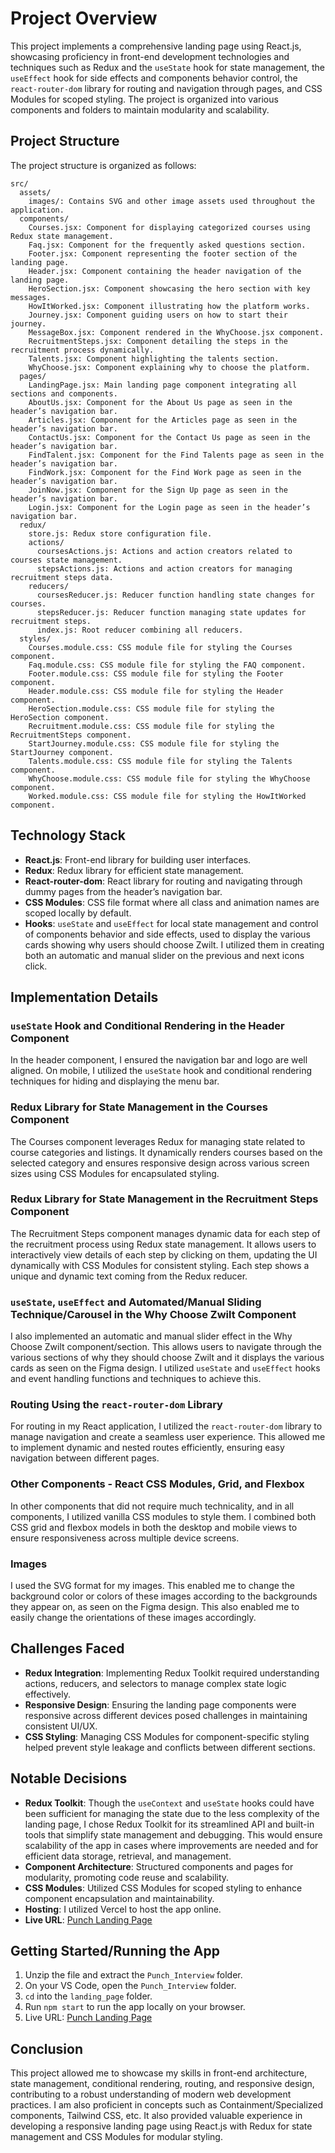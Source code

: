 # Project Overview

This project implements a comprehensive landing page using React.js, showcasing proficiency in front-end development technologies and techniques such as Redux and the `useState` hook for state management, the `useEffect` hook for side effects and components behavior control, the `react-router-dom` library for routing and navigation through pages, and CSS Modules for scoped styling. The project is organized into various components and folders to maintain modularity and scalability.

## Project Structure

The project structure is organized as follows:

```plaintext
src/
  assets/
    images/: Contains SVG and other image assets used throughout the application.
  components/
    Courses.jsx: Component for displaying categorized courses using Redux state management.
    Faq.jsx: Component for the frequently asked questions section.
    Footer.jsx: Component representing the footer section of the landing page.
    Header.jsx: Component containing the header navigation of the landing page.
    HeroSection.jsx: Component showcasing the hero section with key messages.
    HowItWorked.jsx: Component illustrating how the platform works.
    Journey.jsx: Component guiding users on how to start their journey.
    MessageBox.jsx: Component rendered in the WhyChoose.jsx component.
    RecruitmentSteps.jsx: Component detailing the steps in the recruitment process dynamically.
    Talents.jsx: Component highlighting the talents section.
    WhyChoose.jsx: Component explaining why to choose the platform.
  pages/
    LandingPage.jsx: Main landing page component integrating all sections and components.
    AboutUs.jsx: Component for the About Us page as seen in the header’s navigation bar.
    Articles.jsx: Component for the Articles page as seen in the header’s navigation bar.
    ContactUs.jsx: Component for the Contact Us page as seen in the header’s navigation bar.
    FindTalent.jsx: Component for the Find Talents page as seen in the header’s navigation bar.
    FindWork.jsx: Component for the Find Work page as seen in the header’s navigation bar.
    JoinNow.jsx: Component for the Sign Up page as seen in the header’s navigation bar.
    Login.jsx: Component for the Login page as seen in the header’s navigation bar.
  redux/
    store.js: Redux store configuration file.
    actions/
      coursesActions.js: Actions and action creators related to courses state management.
      stepsActions.js: Actions and action creators for managing recruitment steps data.
    reducers/
      coursesReducer.js: Reducer function handling state changes for courses.
      stepsReducer.js: Reducer function managing state updates for recruitment steps.
      index.js: Root reducer combining all reducers.
  styles/
    Courses.module.css: CSS module file for styling the Courses component.
    Faq.module.css: CSS module file for styling the FAQ component.
    Footer.module.css: CSS module file for styling the Footer component.
    Header.module.css: CSS module file for styling the Header component.
    HeroSection.module.css: CSS module file for styling the HeroSection component.
    Recruitment.module.css: CSS module file for styling the RecruitmentSteps component.
    StartJourney.module.css: CSS module file for styling the StartJourney component.
    Talents.module.css: CSS module file for styling the Talents component.
    WhyChoose.module.css: CSS module file for styling the WhyChoose component.
    Worked.module.css: CSS module file for styling the HowItWorked component.
```

## Technology Stack

- **React.js**: Front-end library for building user interfaces.
- **Redux**: Redux library for efficient state management.
- **React-router-dom**: React library for routing and navigating through dummy pages from the header’s navigation bar.
- **CSS Modules**: CSS file format where all class and animation names are scoped locally by default.
- **Hooks**: `useState` and `useEffect` for local state management and control of components behavior and side effects, used to display the various cards showing why users should choose Zwilt. I utilized them in creating both an automatic and manual slider on the previous and next icons click.

## Implementation Details

### `useState` Hook and Conditional Rendering in the Header Component

In the header component, I ensured the navigation bar and logo are well aligned. On mobile, I utilized the `useState` hook and conditional rendering techniques for hiding and displaying the menu bar.

### Redux Library for State Management in the Courses Component

The Courses component leverages Redux for managing state related to course categories and listings. It dynamically renders courses based on the selected category and ensures responsive design across various screen sizes using CSS Modules for encapsulated styling.

### Redux Library for State Management in the Recruitment Steps Component

The Recruitment Steps component manages dynamic data for each step of the recruitment process using Redux state management. It allows users to interactively view details of each step by clicking on them, updating the UI dynamically with CSS Modules for consistent styling. Each step shows a unique and dynamic text coming from the Redux reducer.

### `useState`, `useEffect` and Automated/Manual Sliding Technique/Carousel in the Why Choose Zwilt Component

I also implemented an automatic and manual slider effect in the Why Choose Zwilt component/section. This allows users to navigate through the various sections of why they should choose Zwilt and it displays the various cards as seen on the Figma design. I utilized `useState` and `useEffect` hooks and event handling functions and techniques to achieve this.

### Routing Using the `react-router-dom` Library

For routing in my React application, I utilized the `react-router-dom` library to manage navigation and create a seamless user experience. This allowed me to implement dynamic and nested routes efficiently, ensuring easy navigation between different pages.

### Other Components - React CSS Modules, Grid, and Flexbox

In other components that did not require much technicality, and in all components, I utilized vanilla CSS modules to style them. I combined both CSS grid and flexbox models in both the desktop and mobile views to ensure responsiveness across multiple device screens.

### Images

I used the SVG format for my images. This enabled me to change the background color or colors of these images according to the backgrounds they appear on, as seen on the Figma design. This also enabled me to easily change the orientations of these images accordingly.

## Challenges Faced

- **Redux Integration**: Implementing Redux Toolkit required understanding actions, reducers, and selectors to manage complex state logic effectively.
- **Responsive Design**: Ensuring the landing page components were responsive across different devices posed challenges in maintaining consistent UI/UX.
- **CSS Styling**: Managing CSS Modules for component-specific styling helped prevent style leakage and conflicts between different sections.

## Notable Decisions

- **Redux Toolkit**: Though the `useContext` and `useState` hooks could have been sufficient for managing the state due to the less complexity of the landing page, I chose Redux Toolkit for its streamlined API and built-in tools that simplify state management and debugging. This would ensure scalability of the app in cases where improvements are needed and for efficient data storage, retrieval, and management.
- **Component Architecture**: Structured components and pages for modularity, promoting code reuse and scalability.
- **CSS Modules**: Utilized CSS Modules for scoped styling to enhance component encapsulation and maintainability.
- **Hosting**: I utilized Vercel to host the app online.
- **Live URL**: [Punch Landing Page](https://punch-landing-page-six.vercel.app/)

## Getting Started/Running the App

1. Unzip the file and extract the `Punch_Interview` folder.
2. On your VS Code, open the `Punch_Interview` folder.
3. `cd` into the `landing_page` folder.
4. Run `npm start` to run the app locally on your browser.
5. Live URL: [Punch Landing Page](https://punch-landing-page-six.vercel.app/)

## Conclusion

This project allowed me to showcase my skills in front-end architecture, state management, conditional rendering, routing, and responsive design, contributing to a robust understanding of modern web development practices. I am also proficient in concepts such as Containment/Specialized components, Tailwind CSS, etc. It also provided valuable experience in developing a responsive landing page using React.js with Redux for state management and CSS Modules for modular styling.

